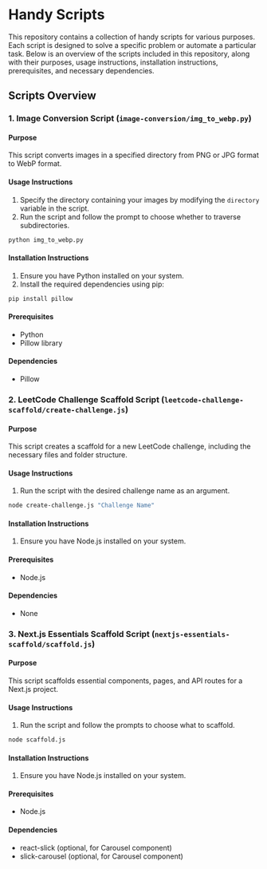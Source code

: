 # Handy Scripts

This repository contains a collection of handy scripts for various purposes. Each script is designed to solve a specific problem or automate a particular task. Below is an overview of the scripts included in this repository, along with their purposes, usage instructions, installation instructions, prerequisites, and necessary dependencies.

## Scripts Overview

### 1. Image Conversion Script (`image-conversion/img_to_webp.py`)

#### Purpose
This script converts images in a specified directory from PNG or JPG format to WebP format.

#### Usage Instructions
1. Specify the directory containing your images by modifying the `directory` variable in the script.
2. Run the script and follow the prompt to choose whether to traverse subdirectories.

```bash
python img_to_webp.py
```

#### Installation Instructions
1. Ensure you have Python installed on your system.
2. Install the required dependencies using pip:

```bash
pip install pillow
```

#### Prerequisites
- Python
- Pillow library

#### Dependencies
- Pillow

### 2. LeetCode Challenge Scaffold Script (`leetcode-challenge-scaffold/create-challenge.js`)

#### Purpose
This script creates a scaffold for a new LeetCode challenge, including the necessary files and folder structure.

#### Usage Instructions
1. Run the script with the desired challenge name as an argument.

```bash
node create-challenge.js "Challenge Name"
```

#### Installation Instructions
1. Ensure you have Node.js installed on your system.

#### Prerequisites
- Node.js

#### Dependencies
- None

### 3. Next.js Essentials Scaffold Script (`nextjs-essentials-scaffold/scaffold.js`)

#### Purpose
This script scaffolds essential components, pages, and API routes for a Next.js project.

#### Usage Instructions
1. Run the script and follow the prompts to choose what to scaffold.

```bash
node scaffold.js
```

#### Installation Instructions
1. Ensure you have Node.js installed on your system.

#### Prerequisites
- Node.js

#### Dependencies
- react-slick (optional, for Carousel component)
- slick-carousel (optional, for Carousel component)
